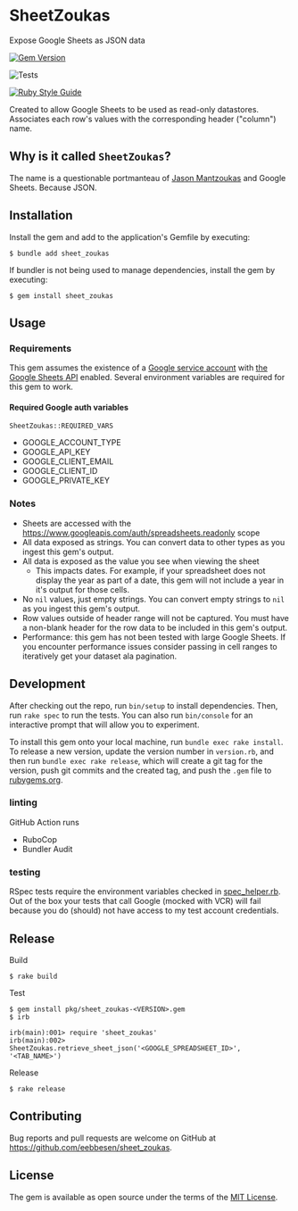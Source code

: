# SheetZoukas

Expose Google Sheets as JSON data

[![Gem Version](https://badge.fury.io/rb/sheet_zoukas.svg)](https://badge.fury.io/rb/sheet_zoukas)

![Tests](https://github.com/eebbesen/sheet_zoukas/actions/workflows/ruby.yml/badge.svg)

[![Ruby Style Guide](https://img.shields.io/badge/code_style-rubocop-brightgreen.svg)](https://github.com/rubocop/rubocop)

Created to allow Google Sheets to be used as read-only datastores. Associates each row's values with the corresponding header ("column") name.

## Why is it called `SheetZoukas`?
The name is a questionable portmanteau of [Jason Mantzoukas](https://en.wikipedia.org/wiki/Jason_Mantzoukas) and Google Sheets. Because JSON.

## Installation

Install the gem and add to the application's Gemfile by executing:

    $ bundle add sheet_zoukas

If bundler is not being used to manage dependencies, install the gem by executing:

    $ gem install sheet_zoukas

## Usage

### Requirements

This gem assumes the existence of a [Google service account](https://developers.google.com/identity/protocols/oauth2/service-account) with [the Google Sheets API](https://console.cloud.google.com/apis/library/sheets.googleapis.com) enabled. Several environment variables are required for this gem to work.

#### Required Google auth variables
`SheetZoukas::REQUIRED_VARS`

* GOOGLE_ACCOUNT_TYPE
* GOOGLE_API_KEY
* GOOGLE_CLIENT_EMAIL
* GOOGLE_CLIENT_ID
* GOOGLE_PRIVATE_KEY


### Notes
* Sheets are accessed with the https://www.googleapis.com/auth/spreadsheets.readonly scope
* All data exposed as strings. You can convert data to other types as you ingest this gem's output.
* All data is exposed as the value you see when viewing the sheet
    * This impacts dates. For example, if your spreadsheet does not display the year as part of a date, this gem will not include a year in it's output for those cells.
* No `nil` values, just empty strings. You can convert empty strings to `nil` as you ingest this gem's output.
* Row values outside of header range will not be captured. You must have a non-blank header for the row data to be included in this gem's output.
* Performance: this gem has not been tested with large Google Sheets. If you encounter performance issues consider passing in cell ranges to iteratively get your dataset ala pagination.

## Development

After checking out the repo, run `bin/setup` to install dependencies. Then, run `rake spec` to run the tests. You can also run `bin/console` for an interactive prompt that will allow you to experiment.

To install this gem onto your local machine, run `bundle exec rake install`. To release a new version, update the version number in `version.rb`, and then run `bundle exec rake release`, which will create a git tag for the version, push git commits and the created tag, and push the `.gem` file to [rubygems.org](https://rubygems.org).

### linting

GitHub Action runs
* RuboCop
* Bundler Audit

### testing

RSpec tests require the environment variables checked in [spec_helper.rb](spec/spec_helper.rb). Out of the box your tests that call Google (mocked with VCR) will fail because you do (should) not have access to my test account credentials.

## Release
Build

    $ rake build

Test

    $ gem install pkg/sheet_zoukas-<VERSION>.gem
    $ irb

    irb(main):001> require 'sheet_zoukas'
    irb(main):002> SheetZoukas.retrieve_sheet_json('<GOOGLE_SPREADSHEET_ID>', '<TAB_NAME>')

Release

    $ rake release

## Contributing

Bug reports and pull requests are welcome on GitHub at https://github.com/eebbesen/sheet_zoukas.

## License

The gem is available as open source under the terms of the [MIT License](https://opensource.org/licenses/MIT).
